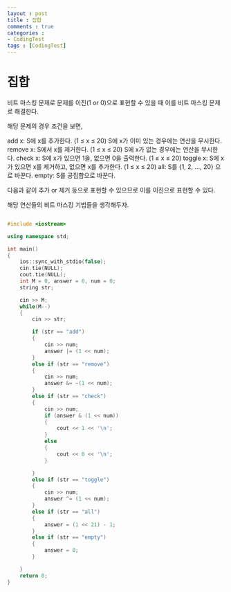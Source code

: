 ```yaml
---
layout : post
title : 집합
comments : true
categories : 
- CodingTest
tags : [CodingTest]
---
```

# 집합
비트 마스킹 문제로 문제를 이진(1 or 0)으로 표현할 수 있을 때 이를 비트 마스킹 문제로 해결한다.

해당 문제의 경우 조건을 보면,

add x: S에 x를 추가한다. (1 ≤ x ≤ 20) S에 x가 이미 있는 경우에는 연산을 무시한다.
remove x: S에서 x를 제거한다. (1 ≤ x ≤ 20) S에 x가 없는 경우에는 연산을 무시한다.
check x: S에 x가 있으면 1을, 없으면 0을 출력한다. (1 ≤ x ≤ 20)
toggle x: S에 x가 있으면 x를 제거하고, 없으면 x를 추가한다. (1 ≤ x ≤ 20)
all: S를 {1, 2, ..., 20} 으로 바꾼다.
empty: S를 공집합으로 바꾼다. 

다음과 같이 추가 or 제거 등으로 표현할 수 있으므로 이를 이진으로 표현할 수 있다.

해당 연산들의 비트 마스킹 기법들을 생각해두자.
```cpp

#include <iostream>

using namespace std;

int main()
{
    ios::sync_with_stdio(false); 
    cin.tie(NULL); 
    cout.tie(NULL);
    int M = 0, answer = 0, num = 0;
    string str;

    cin >> M;
    while(M--)
    {
        cin >> str;

        if (str == "add")
        {
            cin >> num;
            answer |= (1 << num);
        }
        else if (str == "remove")
        {
            cin >> num;
            answer &= ~(1 << num);
        }
        else if (str == "check")
        {
            cin >> num;
            if (answer & (1 << num))
            {
                cout << 1 << '\n';
            }
            else
            {
                cout << 0 << '\n';
            }

        }
        else if (str == "toggle")
        {
            cin >> num;
            answer ^= (1 << num);
        }
        else if (str == "all")
        {
            answer = (1 << 21) - 1;
        }
        else if (str == "empty")
        {
            answer = 0;
        }

    }
    return 0;
}
```